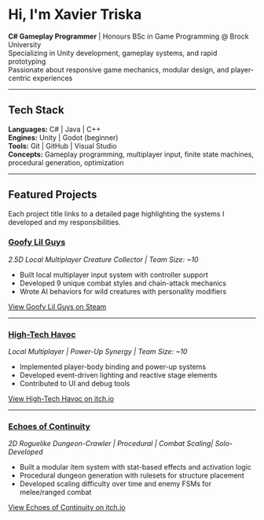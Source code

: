 # Hi, I'm Xavier Triska

**C# Gameplay Programmer** | Honours BSc in Game Programming @ Brock University  
Specializing in Unity development, gameplay systems, and rapid prototyping  
Passionate about responsive game mechanics, modular design, and player-centric experiences

---

## Tech Stack
**Languages:** C# | Java | C++  
**Engines:** Unity | Godot (beginner)  
**Tools:** Git | GitHub | Visual Studio  
**Concepts:** Gameplay programming, multiplayer input, finite state machines, procedural generation, optimization

---

## Featured Projects

Each project title links to a detailed page highlighting the systems I developed and my responsibilities.

### [Goofy Lil Guys](https://romankolachnik.github.io/My-Portfolio/Assets/Pages/goofy-lil-guys.html)
*2.5D Local Multiplayer Creature Collector | Team Size: ~10*

- Built local multiplayer input system with controller support
- Developed 9 unique combat styles and chain-attack mechanics
- Wrote AI behaviors for wild creatures with personality modifiers

[View Goofy Lil Guys on Steam](https://store.steampowered.com/app/3565690/Goofy_Lil_Guys/)

---

### [High-Tech Havoc](https://romankolachnik.github.io/My-Portfolio/Assets/Pages/high-tech-havoc.html)
*Local Multiplayer | Power-Up Synergy | Team Size: ~10*

- Implemented player-body binding and power-up systems
- Developed event-driven lighting and reactive stage elements
- Contributed to UI and debug tools

[View High-Tech Havoc on itch.io](https://nthedev.itch.io/high-tech-havoc)

---

### [Echoes of Continuity](https://romankolachnik.github.io/My-Portfolio/Assets/Pages/echoes-of-continuity.html)
*2D Roguelike Dungeon-Crawler | Procedural | Combat Scaling| Solo-Developed*

- Built a modular item system with stat-based effects and activation logic
- Procedural dungeon generation with rulesets for structure placement
- Developed scaling difficulty over time and enemy FSMs for melee/ranged combat

[View Echoes of Continuity on itch.io](https://romanxrt.itch.io/echoes-of-continuity)
